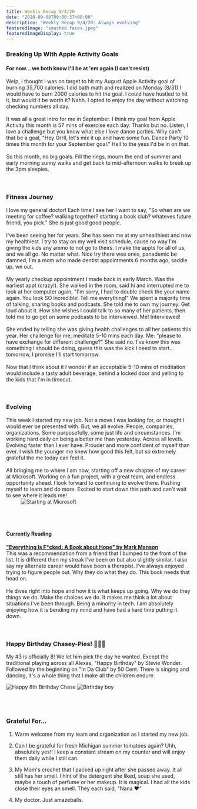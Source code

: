 ```yaml
---
title: Weekly Recap 9/4/20
date: "2020-09-08T09:00:37+00:00"
description: "Weekly Recap 9/4/20: Always evolving"
featuredImage: "smushed faces.jpeg"
featuredImageDisplay: true
---
```


### Breaking Up With Apple Activity Goals
#### For now... we both know I'll be at 'em again (I can't resist)

Welp, I thought I was on target to hit my August Apple Activity goal of burning 35,700 calories. I did bath math and realized on Monday (8/31) I would have to burn 2000 calories to hit the goal. I could have hustled to hit it, but would it be worth it? Nahh. I opted to enjoy the day without watching checking numbers all day.
<br />
<br />
It was all a great intro for me in September. I think my goal from Apple Activity this month is 57 mins of exercise each day. Thanks but no. Listen, I love a challenge but you know what else I love dance parties. Why can't that be a goal, "Hey Grrll, let's mix it up and have some fun. Dance Party 10 times this month for your September goal." Hell to the yess I'd be in on that. 
<br />
<br />
So this month, no big goals. Fill the rings, mourn the end of summer and early morning sunny walks and get back to mid-afternoon walks to break up the 3pm sleepies. 
<br />
<br />
<br />

### Fitness Journey

I love my general doctor! Each time I see her I want to say, "So when are we meeting for coffee? walking together? starting a book club? whateves future friend, you pick." She is just good good people. 
<br/>
<br/>
I've been seeing her for years. She has seen me at my unhealthiest and now my healthiest. I try to stay on my well visit schedule, cause no way I'm giving the kids any ammo to not go to theirs. I make the appts for all of us, and we all go. No matter what. Nice try there wee ones, panademic be damned, I'm a mom who made dentist appointments 6 months ago, saddle up, we out. 
<br/>
<br/>
My yearly checkup appointment I made back in early March. Was the earliest appt (crazy!). She walked in the room, said hi and interrupted me to look at her computer again, "I'm sorry, I had to double check the your name again. You look SO incredible! Tell me everything!" We spent a majority time of talking, sharing books and podcasts. She told me to own my journey. Get loud about it. How she wishes I could talk to so many of her patients, then told me to go get on some podcasts to be interviewed. Me! Interviewed!
<br/>
<br/>
She ended by telling she was giving health challenges to all her patients this year. Her challenge for me, meditate 5-10 mins each day. Me: "please to have exchange for different challenge?" She said no. I've know this was something I should be doing, guess this was the kick I need to start... tomorrow, I promise I'll start tomorrow. 
<br/>
<br/>
Now that I think about it I wonder if an acceptable 5-10 mins of meditation would include a tasty adult beverage, behind a locked door and yelling to the kids that I'm in timeout. 
<br/>
<br/>
<br/>

### Evolving

<div class="split">
<div>
This week I started my new job. Not a move I was looking for, or thought I would ever be presented with. But, we all evolve. People, companies, organizations. Some purposefully, some just life and circumstances. I'm working hard daily on being a better me than yesterday. Across all levels. Evolving faster than I ever have. Prouder and more confident of myself than ever. I wish the younger me knew how good this felt, but so extremely grateful the me today can feel it.
<br />
<br />
All bringing me to where I am now, starting off a new chapter of my career at Microsoft. Working on a fun project, with a great team, and endless opportunity ahead. I look forward to continuing to evolve there. Pushing myself to learn and do more. Excited to start down this path and can't wait to see where it leads me!
</div>
<div style="min-width: 200px; margin-left: 40px"><img src='./microsoft.jpeg' alt="Starting at Microsoft"/></div>
</div>
<br />
<br />
<br />

#### Currently Reading

<a href="https://markmanson.net/books/everything-is-fucked" target="_blank" rel="noopener">**"Everything Is F*cked: A Book about Hope" by Mark Manson**</a><br/>This was a recommendation from a friend that I bumped to the front of the list. It is different then my streak I've been on but also slightly similar. I also say my alternate career would have been a therapist. I've always enjoyed trying to figure people out. Why they do what they do. This book needs that head on.
<br />
<br />
He dives right into hope and how it is what keeps up going. Why we do they things we do. Make the choices we do. It makes me think a lot about situations I've been through. Being a minority in tech. I am absolutely enjoying how it is bending my mind and have had a hard time putting it down.
<br />
<br />
<br />

### Happy Birthday Chasey-Pies! 🎂🎁🎈

My #3 is officially 8! We let him pick the day he wanted. Except the traditional playing across all Alexas, "Happy Birthday" by Stevie Wonder. Followed by the beginning on "In Da Club" by 50 Cent. There is singing and dancing, it's a whole thing that I make all the children endure. 
<div id="photos">
  <img src='./birthday candle.jpeg' alt='Happy 8th Birthday Chase'/>
  <img src='./birthday presents.jpeg' alt='Birthday boy' />
</div>
<br />
<br />
<br />

### Grateful For...

1. Warm welcome from my team and organization as I started my new job. 

2. Can I be grateful for fresh Michigan summer tomatoes again? Uhh, absolutely yes!! I keep a constant stream on my counter and will enjoy them daily while I still can.  

3. My Mom's crochet that I packed up right after she passed away. It all still has her smell. I hint of the detergent she liked, soap she used, maybe a touch of perfume or her makeup. It is magical. I had all the kids close their eyes an smell. They each said, "Nana ❤️"

4. My doctor. Just amazeballs. 
<br />
<br />
<br />